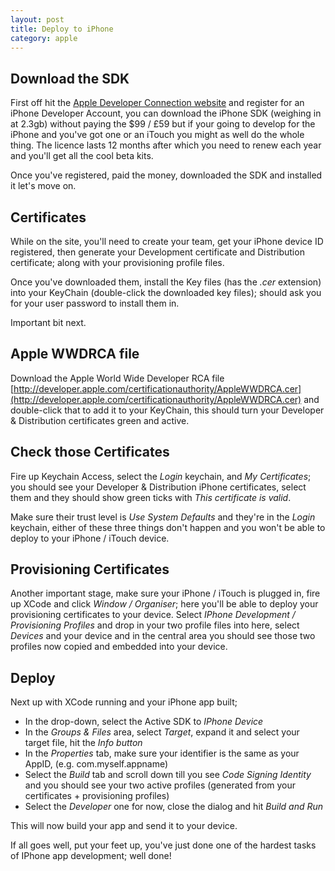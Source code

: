```yaml
---
layout: post
title: Deploy to iPhone
category: apple
---
```


## Download the SDK

First off hit the [Apple Developer Connection website](http://developer.apple.com/) and register for an iPhone Developer Account, you can download the iPhone SDK (weighing in at 2.3gb) without paying the $99 / £59 but if your going to develop for the iPhone and you've got one or an iTouch you might as well do the whole thing.  The licence lasts 12 months after which you need to renew each year and you'll get all the cool beta kits.

Once you've registered, paid the money, downloaded the SDK and installed it let's move on.

## Certificates

While on the site, you'll need to create your team, get your iPhone device ID registered, then generate your Development certificate and Distribution certificate; along with your provisioning profile files.  

Once you've downloaded them, install the Key files (has the *.cer* extension) into your KeyChain (double-click the downloaded key files); should ask you for your user password to install them in.

Important bit next.

## Apple WWDRCA file

Download the Apple World Wide Developer RCA file [http://developer.apple.com/certificationauthority/AppleWWDRCA.cer](http://developer.apple.com/certificationauthority/AppleWWDRCA.cer) and double-click that to add it to your KeyChain, this should turn your Developer & Distribution certificates green and active.

## Check those Certificates

Fire up Keychain Access, select the *Login* keychain, and *My Certificates*; you should see your Developer & Distribution iPhone certificates, select them and they should show green ticks with *This certificate is valid*.  

Make sure their trust level is *Use System Defaults* and they're in the *Login* keychain, either of these three things don't happen and you won't be able to deploy to your iPhone / iTouch device.

## Provisioning Certificates

Another important stage, make sure your iPhone / iTouch is plugged in, fire up XCode and click *Window / Organiser*; here you'll be able to deploy your provisioning certificates to your device.  Select *IPhone Development / Provisioning Profiles* and drop in your two profile files into here, select *Devices* and your device and in the central area you should see those two profiles now copied and embedded into your device.

## Deploy

Next up with XCode running and your iPhone app built;

* In the drop-down, select the Active SDK to *IPhone Device*
* In the *Groups & Files* area, select *Target*, expand it and select your target file, hit the *Info button*
* In the *Properties* tab, make sure your identifier is the same as your AppID, (e.g. com.myself.appname)
* Select the *Build* tab and scroll down till you see *Code Signing Identity* and you should see your two active profiles (generated from your certificates + provisioning profiles)
* Select the *Developer* one for now, close the dialog and hit *Build and Run*

This will now build your app and send it to your device.

If all goes well, put your feet up, you've just done one of the hardest tasks of IPhone app development; well done!
